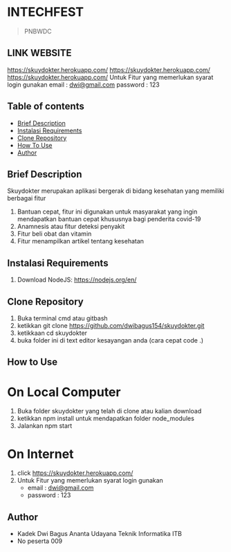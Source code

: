 # INTECHFEST
> PNBWDC

## LINK WEBSITE
https://skuydokter.herokuapp.com/
https://skuydokter.herokuapp.com/
https://skuydokter.herokuapp.com/
Untuk Fitur yang memerlukan syarat login gunakan
email : dwi@gmail.com
password : 123

## Table of contents
* [Brief Description](#brief-description)
* [Instalasi Requirements](#instalasi-requirements)
* [Clone Repository](#clone-repository)
* [How To Use](#how-to-use)
* [Author](#author)


## Brief Description
Skuydokter merupakan aplikasi bergerak di bidang kesehatan yang memiliki berbagai fitur 
1. Bantuan cepat, fitur ini digunakan untuk masyarakat yang ingin mendapatkan bantuan cepat khususnya bagi penderita covid-19
2. Anamnesis atau fitur deteksi penyakit
3. Fitur beli obat dan vitamin
4. Fitur menampilkan artikel tentang kesehatan 


## Instalasi Requirements
1. Download NodeJS: https://nodejs.org/en/


## Clone Repository
1. Buka terminal cmd atau gitbash 
3. ketikkan git clone https://github.com/dwibagus154/skuydokter.git
3. ketikkaan cd skuydokter
4. buka folder ini di text editor kesayangan anda (cara cepat code .)


## How to Use 
# On Local Computer
1. Buka folder skuydokter yang telah di clone atau kalian download
2. ketikkan npm install untuk mendapatkan folder node_modules
3. Jalankan npm start

# On Internet
1. click https://skuydokter.herokuapp.com/
2. Untuk Fitur yang memerlukan syarat login gunakan
    * email : dwi@gmail.com
    * password : 123


## Author
* Kadek Dwi Bagus Ananta Udayana	Teknik Informatika ITB
* No peserta 009